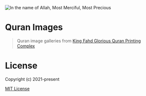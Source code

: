 <img src="https://i.ibb.co/pdg9Th0/bismillah-png-1.jpg" alt="In the name of Allah, Most Merciful, Most Precious">

# Quran Images
> Quran image galleries from [King Fahd Glorious Quran Printing Complex](https://qurancomplex.gov.sa/en/)

# License

Copyright (c) 2021-present

[MIT License](http://en.wikipedia.org/wiki/MIT_License)
